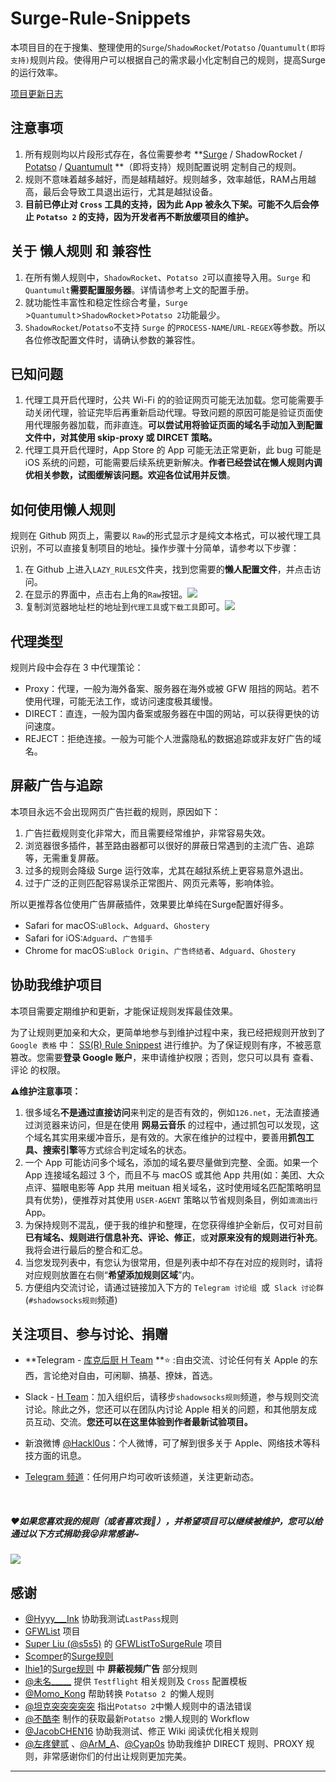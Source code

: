 # Surge-Rule-Snippets
本项目目的在于搜集、整理使用的`Surge`/`ShadowRocket`/`Potatso` /`Quantumult(即将支持)`规则片段。使得用户可以根据自己的需求最小化定制自己的规则，提高Surge的运行效率。

[项目更新日志](https://github.com/Hackl0us/Surge-Rule-Snippets/blob/master/Changelog.md)

## 注意事项

1. 所有规则均以片段形式存在，各位需要参考 **[Surge](https://manual.nssurge.com/overview/configuration.html) / ShadowRocket / [Potatso](https://manual.potatso.com/index.html) / [Quantumult](https://itunes.apple.com/cn/app/quantumult/id1252015438?mt=8) **（即将支持）规则配置说明 定制自己的规则。
2. 规则不意味着越多越好，而是越精越好。规则越多，效率越低，RAM占用越高，最后会导致工具退出运行，尤其是越狱设备。
3. **目前已停止对 `Cross` 工具的支持，因为此 App 被永久下架。可能不久后会停止 `Potatso 2` 的支持，因为开发者再不断放缓项目的维护。**

## 关于 懒人规则 和 兼容性

1. 在所有懒人规则中，`ShadowRocket`、`Potatso 2`可以直接导入用。`Surge` 和 `Quantumult`**需要配置服务器**。详情请参考上文的配置手册。
2. 就功能性丰富性和稳定性综合考量，`Surge` >`Quantumult`>`ShadowRocket`>`Potatso 2`功能最少。
3. `ShadowRocket`/`Potatso`不支持 `Surge` 的`PROCESS-NAME`/`URL-REGEX`等参数。所以各位修改配置文件时，请确认参数的兼容性。

## 已知问题

1. 代理工具开启代理时，公共 Wi-Fi 的的验证网页可能无法加载。您可能需要手动关闭代理，验证完毕后再重新启动代理。导致问题的原因可能是验证页面使用代理服务器加载，而非直连。**可以尝试用将验证页面的域名手动加入到配置文件中，对其使用 skip-proxy 或 DIRCET 策略。**
2. 代理工具开启代理时，App Store 的 App 可能无法正常更新，此 bug 可能是 iOS 系统的问题，可能需要后续系统更新解决。**作者已经尝试在懒人规则内调优相关参数，试图缓解该问题。欢迎各位试用并反馈**。

## 如何使用懒人规则

规则在 Github 网页上，需要以 `Raw`的形式显示才是纯文本格式，可以被代理工具识别，不可以直接复制项目的地址。操作步骤十分简单，请参考以下步骤：

1. 在 Github 上进入`LAZY_RULES`文件夹，找到您需要的**懒人配置文件**，并点击访问。
2. 在显示的界面中，点击右上角的`Raw`按钮。![](http://ok9svak43.bkt.clouddn.com/blog/image/github/github_raw_1.jpg)
3. 复制浏览器地址栏的地址到`代理工具`或`下载工具`即可。![](http://ok9svak43.bkt.clouddn.com/blog/image/github/github_raw_2.jpg)

## 代理类型

规则片段中会存在 3 中代理策论：

- Proxy：代理，一般为海外备案、服务器在海外或被 GFW 阻挡的网站。若不使用代理，可能无法工作，或访问速度极其缓慢。
- DIRECT：直连，一般为国内备案或服务器在中国的网站，可以获得更快的访问速度。
- REJECT：拒绝连接。一般为可能个人泄露隐私的数据追踪或非友好广告的域名。

## 屏蔽广告与追踪

本项目永远不会出现网页广告拦截的规则，原因如下：

1. 广告拦截规则变化非常大，而且需要经常维护，非常容易失效。
2. 浏览器很多插件，甚至路由器都可以很好的屏蔽日常遇到的主流广告、追踪等，无需重复屏蔽。
3. 过多的规则会降级 Surge 运行效率，尤其在越狱系统上更容易意外退出。
4. 过于广泛的正则匹配容易误杀正常图片、网页元素等，影响体验。

所以更推荐各位使用广告屏蔽插件，效果要比单纯在Surge配置好得多。

- Safari for macOS:`uBlock`、`Adguard`、`Ghostery`
- Safari for iOS:`Adguard`、`广告猎手`
- Chrome for macOS:`uBlock Origin`、`广告终结者`、`Adguard`、`Ghostery`

## 协助我维护项目

本项目需要定期维护和更新，才能保证规则发挥最佳效果。

为了让规则更加亲和大众，更简单地参与到维护过程中来，我已经把规则开放到了 `Google 表格` 中： [SS(R) Rule Snippest](https://docs.google.com/spreadsheets/d/1yZCkmfVBYKHOBmlwPIBHGiFYLs1cwAv5ebirwZfr_20/edit?usp=sharing) 进行维护。为了保证规则有序，不被恶意篡改。您需要**登录 Google 账户**，来申请维护权限；否则，您只可以具有 查看、评论 的权限。

⚠️**维护注意事项：**

1. 很多域名**不是通过直接访问**来判定的是否有效的，例如`126.net`，无法直接通过浏览器来访问，但是在使用 **网易云音乐** 的过程中，通过抓包可以发现，这个域名其实用来缓冲音乐，是有效的。大家在维护的过程中，要善用**抓包工具、搜索引擎**等方式综合判定域名的状态。
2. 一个 App 可能访问多个域名，添加的域名要尽量做到完整、全面。如果一个 App 连接域名超过 3 个，而且不与 macOS 或其他 App 共用(如：美团、大众点评、猫眼电影等 App 共用 meituan 相关域名，这时使用域名匹配策略明显具有优势)，便推荐对其使用 `USER-AGENT` 策略以节省规则条目，例如`滴滴出行`App。
3. 为保持规则不混乱，便于我的维护和整理，在您获得维护全新后，仅可对目前**已有域名、规则进行信息补充、评论、修正**，或**对原来没有的规则进行补充**。我将会进行最后的整合和汇总。
4. 当您发现列表中，有您认为很常用，但是列表中却不存在对应的规则时，请将对应规则放置在右侧“**希望添加规则区域**”内。
5. 方便组内交流讨论，请通过链接加入下方的 `Telegram 讨论组 `或` Slack 讨论群`(`#shadowsocks规则`频道)

## 关注项目、参与讨论、捐赠

- **Telegram - [库克后厨 H Team](https://t.me/joinchat/EAPjDBMDRpVpCtB8ur85sQ) **⭐️ :自由交流、讨论任何有关 Apple 的东西，言论绝对自由，可闲聊、搞基、撩妹，首选。


- Slack - [H Team](https://join.slack.com/hackl0us/shared_invite/MTkyMjY3NDgyMjkwLTE0OTY0OTY5MzUtZDAyNTczZjZkOA)：加入组织后，请移步`shadowsocks规则`频道，参与规则交流讨论。除此之外，您还可以在团队内讨论 Apple 相关的问题，和其他朋友成员互动、交流。**您还可以在这里体验到作者最新试验项目。**

- 新浪微博 [@Hackl0us](weibo.com/hackl0us)：个人微博，可了解到很多关于 Apple、网络技术等科技方面的讯息。

- [Telegram 频道](https://t.me/joinchat/AAAAAEBbyO8dblJS4QQ1hw)：任何用户均可收听该频道，关注更新动态。

  ​

##### ❤️如果您喜欢我的规则（或者喜欢我🤪），并希望项目可以继续被维护，您可以给通过以下方式捐助我😜非常感谢~
  ![](http://ok9svak43.bkt.clouddn.com/blog/image/github/donation.jpeg)



## 感谢
- [@Hyyy___Ink](http://weibo.com/u/3041958065) 协助我测试`LastPass`规则
- [GFWList](https://github.com/gfwlist/gfwlist) 项目
- [Super Liu (@s5s5)](https://medium.com/@s5s5) 的 [GFWListToSurgeRule](https://s5s5.github.io/GFWListToSurgeRule.js/) 项目
- [Scomper](http://weibo.com/scomper)的[Surge规则](https://gist.githubusercontent.com/scomper/915b04a974f9e11952babfd0bbb241a8/raw/surge.conf)
- [lhie1](http://weibo.com/809005537)的[Surge规则](https://github.com/lhie1/Surge) 中 **屏蔽视频广告** 部分规则
- [@未名\_\_\_\_\_](http://weibo.com/u/2305957833) 提供 `Testflight` 相关规则及 `Cross` 配置模板
- [@Momo_Kong](https://twitter.com/momo_kon9) 帮助转换 `Potatso 2 `的懒人规则
- [@坦克突突突突突](http://weibo.com/u/2896304111) 指出`Potatso 2`中懒人规则中的语法错误 
- [@不酷李](http://weibo.com/leexumeng)  制作的获取最新`Potatso 2`懒人规则的 Workflow
- [@JacobCHEN16](http://weibo.com/jacksunny) 协助我测试、修正 Wiki 阅读优化相关规则
- [@左疼健贰](http://weibo.com/sunmihora) 、[@ArM_A](http://weibo.com/u/2643106141)、[@Cyap0s](https://weibo.com/u/1772218935) 协助我维护 DIRECT 规则、PROXY 规则，非常感谢你们的付出让规则更加完美。

---
